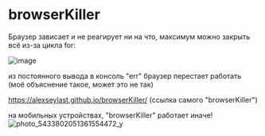 # browserKiller
Браузер зависает и не реагирует ни на что, максимум можно закрыть
всё из-за цикла for:

![image](https://user-images.githubusercontent.com/100422108/201073739-23b61a09-6b77-4273-8263-566b2bc2040f.png)

из постоянного вывода в консоль "err" браузер перестает работать (моё объяснение такое, может это не так)

https://alexseylast.github.io/browserKiller/ (ссылка самого "browserKiller")

на мобильных устройствах, "browserKiller" работает иначе!
![photo_5433802051361554472_y](https://user-images.githubusercontent.com/100422108/201076158-b0ead0f0-877d-4bfc-baee-5fc6cc3d6e46.jpg)

